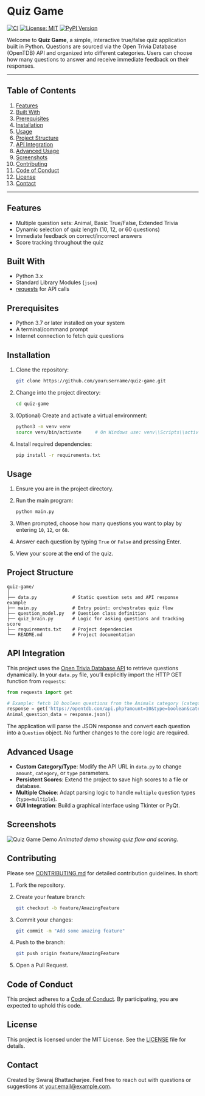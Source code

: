 # Quiz Game
[![CI](https://github.com/yourusername/quiz-game/actions/workflows/ci.yml/badge.svg)](https://github.com/yourusername/quiz-game/actions)
[![License: MIT](https://img.shields.io/badge/License-MIT-yellow.svg)](https://github.com/yourusername/quiz-game/blob/main/LICENSE)
[![PyPI Version](https://img.shields.io/pypi/v/quiz-game)](https://pypi.org/project/quiz-game)


Welcome to **Quiz Game**, a simple, interactive true/false quiz application built in Python. Questions are sourced via the Open Trivia Database (OpenTDB) API and organized into different categories. Users can choose how many questions to answer and receive immediate feedback on their responses.

---

## Table of Contents

1. [Features](#features)
2. [Built With](#built-with)
3. [Prerequisites](#prerequisites)
4. [Installation](#installation)
5. [Usage](#usage)
6. [Project Structure](#project-structure)
7. [API Integration](#api-integration)
8. [Advanced Usage](#advanced-usage)
9. [Screenshots](#screenshots)
10. [Contributing](#contributing)
11. [Code of Conduct](#code-of-conduct)
12. [License](#license)
13. [Contact](#contact)

---

## Features

* Multiple question sets: Animal, Basic True/False, Extended Trivia
* Dynamic selection of quiz length (10, 12, or 60 questions)
* Immediate feedback on correct/incorrect answers
* Score tracking throughout the quiz

## Built With

* Python 3.x
* Standard Library Modules (`json`)
* [requests](https://pypi.org/project/requests/) for API calls

## Prerequisites

* Python 3.7 or later installed on your system
* A terminal/command prompt
* Internet connection to fetch quiz questions

## Installation

1. Clone the repository:

   ```bash
   git clone https://github.com/yourusername/quiz-game.git
   ```
2. Change into the project directory:

   ```bash
   cd quiz-game
   ```
3. (Optional) Create and activate a virtual environment:

   ```bash
   python3 -m venv venv
   source venv/bin/activate     # On Windows use: venv\\Scripts\\activate
   ```
4. Install required dependencies:

   ```bash
   pip install -r requirements.txt
   ```

## Usage

1. Ensure you are in the project directory.
2. Run the main program:

   ```bash
   python main.py
   ```
3. When prompted, choose how many questions you want to play by entering `10`, `12`, or `60`.
4. Answer each question by typing `True` or `False` and pressing Enter.
5. View your score at the end of the quiz.

## Project Structure

```plaintext
quiz-game/
│
├── data.py             # Static question sets and API response example
├── main.py             # Entry point: orchestrates quiz flow
├── question_model.py   # Question class definition
├── quiz_brain.py       # Logic for asking questions and tracking score
├── requirements.txt    # Project dependencies
└── README.md           # Project documentation
```

## API Integration

This project uses the [Open Trivia Database API](https://opentdb.com/api_config.php) to retrieve questions dynamically. In your `data.py` file, you’ll explicitly import the HTTP GET function from `requests`:

```python
from requests import get

# Example: fetch 10 boolean questions from the Animals category (category ID 27)
response = get('https://opentdb.com/api.php?amount=10&type=boolean&category=27')
Animal_question_data = response.json()
```

The application will parse the JSON response and convert each question into a `Question` object. No further changes to the core logic are required.

## Advanced Usage

* **Custom Category/Type**: Modify the API URL in `data.py` to change `amount`, `category`, or `type` parameters.
* **Persistent Scores**: Extend the project to save high scores to a file or database.
* **Multiple Choice**: Adapt parsing logic to handle `multiple` question types (`type=multiple`).
* **GUI Integration**: Build a graphical interface using Tkinter or PyQt.

## Screenshots

![Quiz Game Demo](docs/screenshot.gif)
*Animated demo showing quiz flow and scoring.*

## Contributing

Please see [CONTRIBUTING.md](CONTRIBUTING.md) for detailed contribution guidelines. In short:

1. Fork the repository.
2. Create your feature branch:

   ```bash
   git checkout -b feature/AmazingFeature
   ```
3. Commit your changes:

   ```bash
   git commit -m "Add some amazing feature"
   ```
4. Push to the branch:

   ```bash
   git push origin feature/AmazingFeature
   ```
5. Open a Pull Request.

## Code of Conduct

This project adheres to a [Code of Conduct](CODE_OF_CONDUCT.md). By participating, you are expected to uphold this code.

## License

This project is licensed under the MIT License. See the [LICENSE](LICENSE) file for details.

## Contact

Created by Swaraj Bhattacharjee. Feel free to reach out with questions or suggestions at [your.email@example.com](mailto:your.email@example.com).
